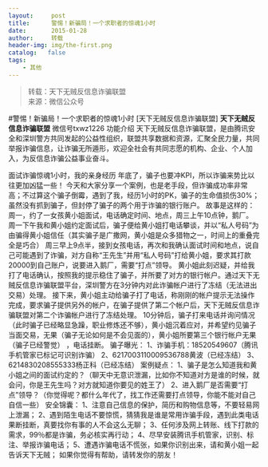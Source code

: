 ```yaml
---
layout:     post
title:      警惕！新骗局！一个求职者的惊魂1小时
date:       2015-01-28
author:     转载
header-img: img/the-first.png
catalog:   false
tags:
    - 其他
---
```


<blockquote><p>转载：天下无贼反信息诈骗联盟<br>
来源：微信公众号</p></blockquote>

#警惕！新骗局！一个求职者的惊魂1小时
[天下无贼反信息诈骗联盟]
**天下无贼反信息诈骗联盟**
微信号txwz1226
功能介绍
天下无贼反信息诈骗联盟，是由腾讯安全和深圳警方共同发起的公益性组织，联盟共享数据和资源，汇聚全民力量，共同举报诈骗信息，让诈骗无所遁形，欢迎全社会有共同志愿的机构、企业、个人加入，为反信息诈骗公益事业奋斗。

面试诈骗惊魂1小时，我的亲身经历
年底了，骗子也要冲KPI，所以诈骗来势比以往更加凶猛一些！
今天和大家分享一个案例，也是老手段，但诈骗成功率非常高；不过算这个骗子倒霉，遇到了我，经历1小时的PK，骗子的生命值损伤30%；虽然没有抓到骗子，但封停了骗子的两个用于诈骗的银行账户。
故事是这样的：
周一，约了一女孩黄小姐面试，电话确定时间、地点，周三上午10点钟，鹅厂。
周一下午我和黄小姐约定面试后，骗子便给黄小姐打电话攀谈，并以“私人号码”为由骗得黄小姐信任（其实骗子是广撒网，黄小姐是众多猎物之一，时间上的重叠完全是巧合）
周三早上9点半，接到女孩电话，再次和我确认面试时间和地点，说自己可能遇到了诈骗，对方自称“王先生”并用“私人号码”打给黄小姐，要求其打款20000到自己账户，说要进入鹅厂，需要“打点”领导。
黄小姐此刻迟疑，并给我打了电话确认，按照我的提示稳住了骗子，并所要了对方的银行帐户。通过天下无贼反信息诈骗联盟平台，深圳警方在3分钟内对此诈骗帐户进行了冻结（‍‍无法进出交易）处理。
接下来，黄小姐主动给骗子打了电话，称刚刚的帐户提示无法操作完成，要求骗子提供另外的帐户，在骗子提供了第二个帐户后，天下无贼反信息诈骗联盟对第二个诈骗帐户进行了冻结处理。
10分钟后，骗子打来电话并询问情况
（此时骗子已经略显急躁，职业修炼还不够），黄小姐沉着应对，并希望约见骗子当面交易，无果（骗子无论如何是不会见面的），黄小姐所要第三个银行帐户无果（骗子已经警觉）
，电话挂断。
骗子曝光：
1、诈骗手机：18520549607（腾讯手机管家已标记可识别诈骗）
2、6217003110009536788黄波（已经冻结）
3、6214830208555333杨正科（已经冻结）
案例疑点：
1、骗子是怎么知道我和黄小姐之间的面试约定的？（聊天中无意识泄漏，比如你不知道对方是谁的时候，就会问，你是王先生吗？对方就知道你要见的姓王了）
2、进入鹅厂是否需要“打点”领导？（你觉得呢？都什么年代了，找工作还需要打点领导，你能不能对自己自信一些）
安全锦囊：
1、注意自己信息的保护，简历和购物信息等，不要轻易网上泄漏；
2、遇到陌生电话不要惊慌，猜猜我是谁是常用诈骗手段，遇到此类电话果断挂断，真要找你有事的人不会这么无聊；
3、任何涉及网上转账、线下打款的需求，99％都是诈骗，务必核实再行动；
4、尽早安装腾讯手机管家，识别、标注、举报诈骗电话；
5、遭遇诈骗电话不慌张，如果你识别出来，请和黄小姐一起告诉天下无贼；
如果你觉得有帮助，请转发你的朋友！
